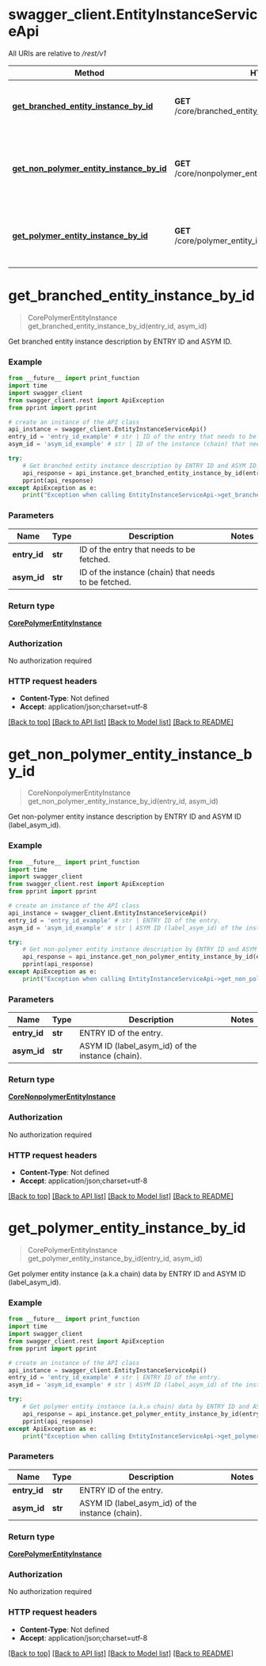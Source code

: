 # swagger_client.EntityInstanceServiceApi

All URIs are relative to */rest/v1*

Method | HTTP request | Description
------------- | ------------- | -------------
[**get_branched_entity_instance_by_id**](EntityInstanceServiceApi.md#get_branched_entity_instance_by_id) | **GET** /core/branched_entity_instance/{entry_id}/{asym_id} | Get branched entity instance description by ENTRY ID and ASYM ID.
[**get_non_polymer_entity_instance_by_id**](EntityInstanceServiceApi.md#get_non_polymer_entity_instance_by_id) | **GET** /core/nonpolymer_entity_instance/{entry_id}/{asym_id} | Get non-polymer entity instance description by ENTRY ID and ASYM ID (label_asym_id).
[**get_polymer_entity_instance_by_id**](EntityInstanceServiceApi.md#get_polymer_entity_instance_by_id) | **GET** /core/polymer_entity_instance/{entry_id}/{asym_id} | Get polymer entity instance (a.k.a chain) data by ENTRY ID and ASYM ID (label_asym_id).

# **get_branched_entity_instance_by_id**
> CorePolymerEntityInstance get_branched_entity_instance_by_id(entry_id, asym_id)

Get branched entity instance description by ENTRY ID and ASYM ID.

### Example
```python
from __future__ import print_function
import time
import swagger_client
from swagger_client.rest import ApiException
from pprint import pprint

# create an instance of the API class
api_instance = swagger_client.EntityInstanceServiceApi()
entry_id = 'entry_id_example' # str | ID of the entry that needs to be fetched.
asym_id = 'asym_id_example' # str | ID of the instance (chain) that needs to be fetched.

try:
    # Get branched entity instance description by ENTRY ID and ASYM ID.
    api_response = api_instance.get_branched_entity_instance_by_id(entry_id, asym_id)
    pprint(api_response)
except ApiException as e:
    print("Exception when calling EntityInstanceServiceApi->get_branched_entity_instance_by_id: %s\n" % e)
```

### Parameters

Name | Type | Description  | Notes
------------- | ------------- | ------------- | -------------
 **entry_id** | **str**| ID of the entry that needs to be fetched. | 
 **asym_id** | **str**| ID of the instance (chain) that needs to be fetched. | 

### Return type

[**CorePolymerEntityInstance**](CorePolymerEntityInstance.md)

### Authorization

No authorization required

### HTTP request headers

 - **Content-Type**: Not defined
 - **Accept**: application/json;charset=utf-8

[[Back to top]](#) [[Back to API list]](../README.md#documentation-for-api-endpoints) [[Back to Model list]](../README.md#documentation-for-models) [[Back to README]](../README.md)

# **get_non_polymer_entity_instance_by_id**
> CoreNonpolymerEntityInstance get_non_polymer_entity_instance_by_id(entry_id, asym_id)

Get non-polymer entity instance description by ENTRY ID and ASYM ID (label_asym_id).

### Example
```python
from __future__ import print_function
import time
import swagger_client
from swagger_client.rest import ApiException
from pprint import pprint

# create an instance of the API class
api_instance = swagger_client.EntityInstanceServiceApi()
entry_id = 'entry_id_example' # str | ENTRY ID of the entry.
asym_id = 'asym_id_example' # str | ASYM ID (label_asym_id) of the instance (chain).

try:
    # Get non-polymer entity instance description by ENTRY ID and ASYM ID (label_asym_id).
    api_response = api_instance.get_non_polymer_entity_instance_by_id(entry_id, asym_id)
    pprint(api_response)
except ApiException as e:
    print("Exception when calling EntityInstanceServiceApi->get_non_polymer_entity_instance_by_id: %s\n" % e)
```

### Parameters

Name | Type | Description  | Notes
------------- | ------------- | ------------- | -------------
 **entry_id** | **str**| ENTRY ID of the entry. | 
 **asym_id** | **str**| ASYM ID (label_asym_id) of the instance (chain). | 

### Return type

[**CoreNonpolymerEntityInstance**](CoreNonpolymerEntityInstance.md)

### Authorization

No authorization required

### HTTP request headers

 - **Content-Type**: Not defined
 - **Accept**: application/json;charset=utf-8

[[Back to top]](#) [[Back to API list]](../README.md#documentation-for-api-endpoints) [[Back to Model list]](../README.md#documentation-for-models) [[Back to README]](../README.md)

# **get_polymer_entity_instance_by_id**
> CorePolymerEntityInstance get_polymer_entity_instance_by_id(entry_id, asym_id)

Get polymer entity instance (a.k.a chain) data by ENTRY ID and ASYM ID (label_asym_id).

### Example
```python
from __future__ import print_function
import time
import swagger_client
from swagger_client.rest import ApiException
from pprint import pprint

# create an instance of the API class
api_instance = swagger_client.EntityInstanceServiceApi()
entry_id = 'entry_id_example' # str | ENTRY ID of the entry.
asym_id = 'asym_id_example' # str | ASYM ID (label_asym_id) of the instance (chain).

try:
    # Get polymer entity instance (a.k.a chain) data by ENTRY ID and ASYM ID (label_asym_id).
    api_response = api_instance.get_polymer_entity_instance_by_id(entry_id, asym_id)
    pprint(api_response)
except ApiException as e:
    print("Exception when calling EntityInstanceServiceApi->get_polymer_entity_instance_by_id: %s\n" % e)
```

### Parameters

Name | Type | Description  | Notes
------------- | ------------- | ------------- | -------------
 **entry_id** | **str**| ENTRY ID of the entry. | 
 **asym_id** | **str**| ASYM ID (label_asym_id) of the instance (chain). | 

### Return type

[**CorePolymerEntityInstance**](CorePolymerEntityInstance.md)

### Authorization

No authorization required

### HTTP request headers

 - **Content-Type**: Not defined
 - **Accept**: application/json;charset=utf-8

[[Back to top]](#) [[Back to API list]](../README.md#documentation-for-api-endpoints) [[Back to Model list]](../README.md#documentation-for-models) [[Back to README]](../README.md)

